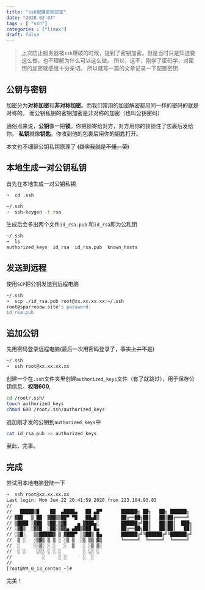 ```yaml
---
title: "ssh配置密钥加密"
date: "2020-02-04"
tags : [ "ssh"]
categories : ["linux"]
draft: false
---
```


>上次防止服务器被`ssh`爆破的时候，提到了密钥加密。但是当时只是知道要这么做，也不理解为什么可以这么做。
>所以，这不，刚学了密码学，对密钥的加密就感觉十分亲切。
>所以就写一篇的文章记录一下配置密钥

## 公钥与密钥

加密分为**对称加密**和**非对称加密**。而我们常用的加密解密都用同一样的密码的就是对称的。
而公钥私钥的密钥加密是非对称的加密（也叫公钥密码）

通俗点来说，**公钥**像一把**锁**。你把锁寄给对方，对方用你的锁锁住了包裹后发给你。
**私钥**就像**钥匙**。你收到他的包裹后用你的钥匙打开。

本文也不细聊公钥私钥原理了 ~~(其实我就是不懂，菜)~~

## 本地生成一对公钥私钥
首先在本地生成一对公钥私钥
```bash
➞  cd .ssh

~/.ssh
➞  ssh-keygen -t rsa
```
生成后会多出两个文件`id_rsa.pub` 和`id_rsa`即为公私钥
```bash
~/.ssh
➞  ls
authorized_keys  id_rsa  id_rsa.pub  known_hosts
```


## 发送到远程
使用`SCP`把公钥发送到远程电脑
```bash
~/.ssh
➞  scp ./id_rsa.pub root@xx.xx.xx.xx:~/.ssh
root@sparrooow.site's password:
id_rsa.pub                                                                           100%  571     6.6KB/s
```

## 追加公钥
先用密码登录远程电脑(最后一次用密码登录了，~~事实上并不是~~)
```bash
~/.ssh
➞  ssh root@xx.xx.xx.xx
```
创建一个在`.ssh`文件夹里创建`authorized_keys`文件（有了就跳过），用于保存公钥信息。**权限600**,
```bash
cd /root/.ssh/
touch authorized_keys
chmod 600 /root/.ssh/authorized_keys
```
追加刚才发的公钥到`authorized_keys`中
```bash
cat id_rsa.pub >> authorized_keys
```
至此，完事。

## 完成
尝试用本地电脑登陆一下
```bash
➞  ssh root@xx.xx.xx.xx 
Last login: Mon Jun 22 20:41:59 2020 from 223.104.93.83
//
//   █████▒█    ██  ▄████▄   ██ ▄█▀       ██████╗ ██╗   ██╗ ██████╗
// ▓██   ▒ ██  ▓██▒▒██▀ ▀█   ██▄█▒        ██╔══██╗██║   ██║██╔════╝
// ▒████ ░▓██  ▒██░▒▓█    ▄ ▓███▄░        ██████╔╝██║   ██║██║  ███╗
// ░▓█▒  ░▓▓█  ░██░▒▓▓▄ ▄██▒▓██ █▄        ██╔══██╗██║   ██║██║   ██║
// ░▒█░   ▒▒█████▓ ▒ ▓███▀ ░▒██▒ █▄       ██████╔╝╚██████╔╝╚██████╔╝
//  ▒ ░   ░▒▓▒ ▒ ▒ ░ ░▒ ▒  ░▒ ▒▒ ▓▒       ╚═════╝  ╚═════╝  ╚═════╝
//  ░     ░░▒░ ░ ░   ░  ▒   ░ ░▒ ▒░
//  ░ ░    ░░░ ░ ░ ░        ░ ░░ ░
//           ░     ░ ░      ░  ░
//
[root@VM_0_13_centos ~]#
```

完美！